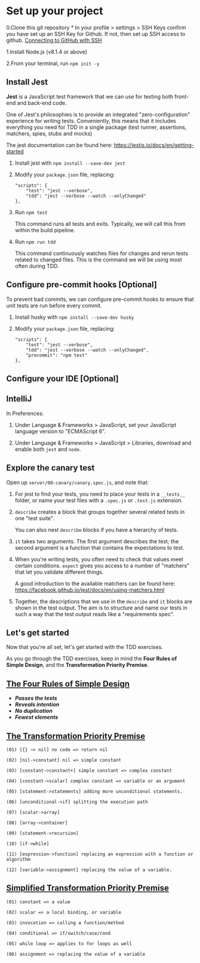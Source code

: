 # Set up your project

0.Clone this git repository
    * In your profile > settings > SSH Keys confirm you have set up an SSH Key for Github. If not, then set up SSH access to github. [Connecting to GitHub with SSH](https://help.github.com/enterprise/2.6/user/articles/connecting-to-github-with-ssh/)

1.Install Node.js (v8.1.4 or above)

2.From your terminal, run `npm init -y`

## Install Jest

**Jest** is a JavaScript test framework that we can use for testing both front-end and back-end code.

One of Jest's philosophies is to provide an integrated "zero-configuration" experience for writing tests.
Conveniently, this means that it includes everything you need for TDD in a single package (test runner, assertions,
matchers, spies, stubs and mocks)

The jest documentation can be found here: <https://jestjs.io/docs/en/getting-started>

1. Install jest with `npm install --save-dev jest`

2. Modify your `package.json` file, replacing:

    ```scripts
    "scripts": {
        "test": "jest --verbose",
        "tdd": "jest --verbose --watch --onlyChanged"
    },
    ```

3. Run `npm test`

    This command runs all tests and exits. Typically, we will call this from within the build pipeline.

4. Run `npm run tdd`

    This command continuously watches files for changes and rerun tests related to changed files.
    This is the command we will be using most often during TDD.

## Configure pre-commit hooks [Optional]

To prevent bad commits, we can configure pre-commit hooks to ensure that unit tests are run before every commit.

1. Install husky with `npm install --save-dev husky`

2. Modify your `package.json` file, replacing:

    ```scripts
    "scripts": {
        "test": "jest --verbose",
        "tdd": "jest --verbose --watch --onlyChanged",
        "precommit": "npm test"
    },
    ```

## Configure your IDE [Optional]

## IntelliJ

In Preferences:

1. Under Language & Frameworks > JavaScript, set your JavaScript language version to "ECMAScript 6".

2. Under Language & Frameworks > JavaScript > Libraries, download and enable both `jest` and `node`.

## Explore the canary test

Open up `server/00-canary/canary.spec.js`, and note that:

1. For jest to find your tests, you need to place your tests in a `__tests__` folder,
   or name your test files with a `.spec.js` or `.test.js` extension.

2. `describe` creates a block that groups together several related tests in one "test suite".

   You can also nest `describe` blocks if you have a hierarchy of tests.

3. `it` takes two arguments. The first argument describes the test; the second argument is a function
   that contains the expectations to test.

4. When you're writing tests, you often need to check that values meet certain conditions.
   `expect` gives you access to a number of "matchers" that let you validate different things.

   A good introduction to the available matchers can be found here: <https://facebook.github.io/jest/docs/en/using-matchers.html>

5. Together, the descriptions that we use in the `describe` and `it` blocks are shown in the test output.
   The aim is to structure and name our tests in such a way that the test output reads like a "requirements spec".

## Let's get started

Now that you're all set, let's get started with the TDD exercises.

As you go through the TDD exercises, keep in mind the **Four Rules of Simple Design**,
and the **Transformation Priority Premise**.

## [The Four Rules of Simple Design](https://martinfowler.com/bliki/BeckDesignRules.html)

* **_Passes the tests_**
* **_Reveals intention_**
* **_No duplication_**
* **_Fewest elements_**

## [The Transformation Priority Premise](https://8thlight.com/blog/uncle-bob/2013/05/27/TheTransformationPriorityPremise.html)

```Step
(01) [{} –> nil] no code => return nil

(02) [nil->constant] nil => simple constant

(03) [constant->constant+] simple constant => complex constant

(04) [constant->scalar] complex constant => variable or an argument

(05) [statement->statements] adding more unconditional statements.

(06) [unconditional->if] splitting the execution path

(07) [scalar->array]

(08) [array->container]

(09) [statement->recursion]

(10) [if->while]

(11) [expression->function] replacing an expression with a function or algorithm

(12) [variable->assignment] replacing the value of a variable.
```

## [Simplified Transformation Priority Premise](https://8thlight.com/blog/micah-martin/2012/11/17/transformation-priority-premise-applied.html)

```Step
(01) constant => a value

(02) scalar => a local binding, or variable

(03) invocation => calling a function/method

(04) conditional => if/switch/case/cond

(05) while loop => applies to for loops as well

(06) assignment => replacing the value of a variable
```
